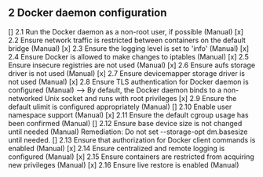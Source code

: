 ## 2 Docker daemon configuration
  [] 2.1 Run the Docker daemon as a non-root user, if possible (Manual)
  [x] 2.2 Ensure network traffic is restricted between containers on the
default bridge (Manual)
  [x] 2.3 Ensure the logging level is set to 'info' (Manual)
  [x] 2.4 Ensure Docker is allowed to make changes to iptables
(Manual)
  [x] 2.5 Ensure insecure registries are not used (Manual)
  [x] 2.6 Ensure aufs storage driver is not used (Manual)
  [x] 2.7 Ensure devicemapper storage driver is not used (Manual)
  [x] 2.8 Ensure TLS authentication for Docker daemon is configured (Manual) --> 
  By default, the Docker daemon binds to a non-networked Unix socket and runs with root privileges
  [x] 2.9 Ensure the default ulimit is configured appropriately (Manual)
  []  2.10 Enable user namespace support (Manual)
  [x] 2.11 Ensure the default cgroup usage has been confirmed (Manual)
  [] 2.12 Ensure base device size is not changed until needed (Manual)
      Remediation: Do not set --storage-opt dm.basesize until needed.
  [] 2.13 Ensure that authorization for Docker client commands is
enabled (Manual)
  [x] 2.14 Ensure centralized and remote logging is configured
(Manual)
  [x] 2.15 Ensure containers are restricted from acquiring new
privileges (Manual)
  [x] 2.16 Ensure live restore is enabled (Manual)

